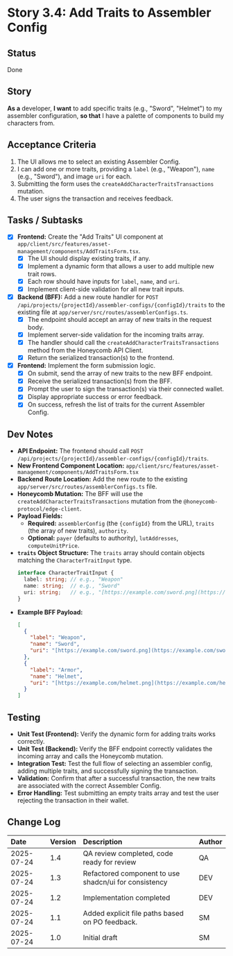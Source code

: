 # Story 3.4: Add Traits to Assembler Config

## Status

Done

## Story

**As a** developer,
**I want** to add specific traits (e.g., "Sword", "Helmet") to my assembler configuration,
**so that** I have a palette of components to build my characters from.

## Acceptance Criteria

1.  The UI allows me to select an existing Assembler Config.
2.  I can add one or more traits, providing a `label` (e.g., "Weapon"), `name` (e.g., "Sword"), and image `uri` for each.
3.  Submitting the form uses the `createAddCharacterTraitsTransactions` mutation.
4.  The user signs the transaction and receives feedback.

## Tasks / Subtasks

-   [x] **Frontend:** Create the "Add Traits" UI component at `app/client/src/features/asset-management/components/AddTraitsForm.tsx`.
    -   [x] The UI should display existing traits, if any.
    -   [x] Implement a dynamic form that allows a user to add multiple new trait rows.
    -   [x] Each row should have inputs for `label`, `name`, and `uri`.
    -   [x] Implement client-side validation for all new trait inputs.
-   [x] **Backend (BFF):** Add a new route handler for `POST /api/projects/{projectId}/assembler-configs/{configId}/traits` to the existing file at `app/server/src/routes/assemblerConfigs.ts`.
    -   [x] The endpoint should accept an array of new traits in the request body.
    -   [x] Implement server-side validation for the incoming traits array.
    -   [x] The handler should call the `createAddCharacterTraitsTransactions` method from the Honeycomb API Client.
    -   [x] Return the serialized transaction(s) to the frontend.
-   [x] **Frontend:** Implement the form submission logic.
    -   [x] On submit, send the array of new traits to the new BFF endpoint.
    -   [x] Receive the serialized transaction(s) from the BFF.
    -   [x] Prompt the user to sign the transaction(s) via their connected wallet.
    -   [x] Display appropriate success or error feedback.
    -   [x] On success, refresh the list of traits for the current Assembler Config.

## Dev Notes

-   **API Endpoint:** The frontend should call `POST /api/projects/{projectId}/assembler-configs/{configId}/traits`.
-   **New Frontend Component Location:** `app/client/src/features/asset-management/components/AddTraitsForm.tsx`
-   **Backend Route Location:** Add the new route to the existing `app/server/src/routes/assemblerConfigs.ts` file.
-   **Honeycomb Mutation:** The BFF will use the `createAddCharacterTraitsTransactions` mutation from the `@honeycomb-protocol/edge-client`.
-   **Payload Fields:**
    * **Required:** `assemblerConfig` (the `{configId}` from the URL), `traits` (the array of new traits), `authority`.
    * **Optional:** `payer` (defaults to authority), `lutAddresses`, `computeUnitPrice`.
-   **`traits` Object Structure:** The `traits` array should contain objects matching the `CharacterTraitInput` type.
    ```typescript
    interface CharacterTraitInput {
      label: string; // e.g., "Weapon"
      name: string;  // e.g., "Sword"
      uri: string;   // e.g., "[https://example.com/sword.png](https://example.com/sword.png)"
    }
    ```
-   **Example BFF Payload:**
    ```json
    [
      {
        "label": "Weapon",
        "name": "Sword",
        "uri": "[https://example.com/sword.png](https://example.com/sword.png)"
      },
      {
        "label": "Armor",
        "name": "Helmet",
        "uri": "[https://example.com/helmet.png](https://example.com/helmet.png)"
      }
    ]
    ```

## Testing

-   **Unit Test (Frontend):** Verify the dynamic form for adding traits works correctly.
-   **Unit Test (Backend):** Verify the BFF endpoint correctly validates the incoming array and calls the Honeycomb mutation.
-   **Integration Test:** Test the full flow of selecting an assembler config, adding multiple traits, and successfully signing the transaction.
-   **Validation:** Confirm that after a successful transaction, the new traits are associated with the correct Assembler Config.
-   **Error Handling:** Test submitting an empty traits array and test the user rejecting the transaction in their wallet.

## Change Log

| Date       | Version | Description                                           | Author |
| :--------- | :------ | :---------------------------------------------------- | :----- |
| 2025-07-24 | 1.4     | QA review completed, code ready for review            | QA     |
| 2025-07-24 | 1.3     | Refactored component to use shadcn/ui for consistency | DEV    |
| 2025-07-24 | 1.2     | Implementation completed                              | DEV    |
| 2025-07-24 | 1.1     | Added explicit file paths based on PO feedback.       | SM     |
| 2025-07-24 | 1.0     | Initial draft                                         | SM     |